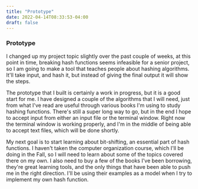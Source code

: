```yaml
---
title: "Prototype"
date: 2022-04-14T08:33:53-04:00
draft: false
---
```


### Prototype

I changed up my project topic slightly over the past couple of weeks, at this point in time, breaking hash functions seems infeasible for a senior project, so I am going to make a tool that teaches people about hashing algorithms.  It'll take input, and hash it, but instead of giving the final output it will show the steps.

The prototype that I built is certainly a work in progress, but it is a good start for me.  I have designed a couple of the algorithms that I will need, just from what I've read are useful through various books I'm using to study hashing functions.  There's still a super long way to go, but in the end I hope to accept input from either an input file or the terminal window.  Right now the terminal window is working properly, and I'm in the middle of being able to accept text files, which will be done shortly.

My next goal is to start learning about bit-shifting, an essential part of hash functions.  I haven't taken the computer organization course, which I'll be doing in the Fall, so I will need to learn about some of the topics covered there on my own.  I also need to buy a few of the books I've been borrowing, they're great learning tools, and the only things that have been able to push me in the right direction.  I'll be using their examples as a model when I try to implement my own hash function.
